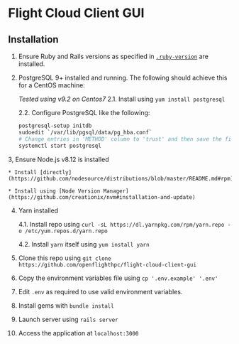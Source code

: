 # Flight Cloud Client GUI

## Installation

1. Ensure Ruby and Rails versions as specified in [`.ruby-version`](./.ruby-version) are installed.

2. PostgreSQL 9+ installed and running. The following should achieve this for a CentOS machine:

    _Tested using v9.2 on Centos7_
    2.1. Install using `yum install postgresql`

    2.2. Configure PostgreSQL like the following:

    ```bash
    postgresql-setup initdb
    sudoedit `/var/lib/pgsql/data/pg_hba.conf`
    # Change entries in 'METHOD' column to 'trust' and then save the file
    systemctl start postgresql
    ```

3, Ensure Node.js v8.12 is installed

    * Install [directly](https://github.com/nodesource/distributions/blob/master/README.md#rpm)

    * Install using [Node Version Manager](https://github.com/creationix/nvm#installation-and-update)

4. Yarn installed

    4.1. Install repo using `curl -sL https://dl.yarnpkg.com/rpm/yarn.repo -o /etc/yum.repos.d/yarn.repo`

    4.2. Install `yarn` itself using `yum install yarn`

5. Clone this repo using `git clone https://github.com/openflighthpc/flight-cloud-client-gui`

6. Copy the environment variables file using `cp '.env.example' '.env'`

7. Edit `.env` as required to use valid environment variables.

8. Install gems with `bundle install`

9. Launch server using `rails server`

10. Access the application at `localhost:3000`
